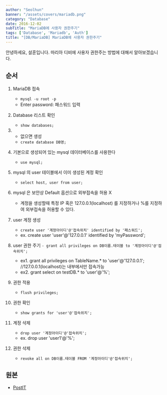 ```yaml
---
author: "Seolhun"
banner: "/assets/covers/mariadb.png"
category: "Database"
date: 2016-12-02
subTitle: "MariaDB에 사용자 권한주기"
tags: ['Database', 'Mariadb', 'Auth']
title: "[DB/MariaDB] MariaDB에 사용자 권한주기"
---
```


안녕하세요, 설훈입니다.
마리아 디비에 사용자 권한주는 방법에 대해서 알아보겠습니다.

## 순서
1. MariaDB 접속
   - `mysql -u root -p`
   - Enter password: 패스워드 입력

2. Database 리스트 확인
   - `show databases;`
3. - 없으면 생성
   - `create database DB명;`

4. 기본으로 생성되어 있는 mysql 데이터베이스를 사용한다
   - `use mysql;`

5. mysql 의 user 테이블에서 이미 생성된 계정 확인
   - `select host, user from user;`

6. mysql 은 보안상 Default 옵션으로 외부접속을 허용 X
   - 계정을 생성할때 특정 IP 혹은 127.0.0.1(localhost) 를 지정하거나 %를 지정하여 외부접속을 허용할 수 있다.

7. user 계정 생성
   - `create user '계정아이디'@'접속위치' identified by '패스워드';`
   - ex. create user 'user'@'127.0.0.1' identified by 'myPassword';

8. user 권한 주기
   `- grant all privileges on DB이름.테이블 to '계정아이디'@'접속위치';`
   - ex1. grant all privileges on TableName.\* to 'user'@'127.0.0.1'; //127.0.0.1(localhost)는 내부에서만 접속가능
   - ex2. grant select on testDB.\* to 'user'@'%';

9. 권한 적용
   - `flush privileges;`

10. 권한 확인
    - `show grants for 'user'@'접속위치';`

11. 계정 삭제
    - `drop user '계정아이디'@'접속위치';`
    - ex. drop user 'user1'@'%';

12. 권한 삭제
    - `revoke all on DB이름.테이블 FROM '계정아이디'@'접속위치';`

## 원본
- [PostIT](http://postitforhooney.tistory.com/entry/MySql-Mariadb-MYsql-사용자-권한주기-및-확인?category=652294)
